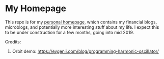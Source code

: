 # My Homepage

This repo is for my [personal homepage](https://nicholas-han.github.io), which contains my financial blogs, microblogs, and potentially more interesting stuff about my life. I expect this to be under construction for a few months, going into mid 2019.

Credits:
1. Orbit demo: https://evgenii.com/blog/programming-harmonic-oscillator/
